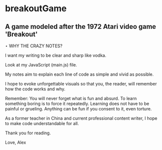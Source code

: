 # breakoutGame
A game modeled after the 1972 Atari video game 'Breakout'
------------------------------------------------------------------------------------------------------------------

⋆ WHY THE CRAZY NOTES?

I want my writing to be clear and sharp like vodka.

Look at my JavaScript (main.js) file.

My notes aim to explain each line of code as simple and vivid as possible. 

I hope to evoke unforgettable visuals so that you, the reader, will remember how the code works and why. 

Remember: You will never forget what is fun and absurd. To learn something boring is to force it repeatedly. 
Learning does not have to be painful or grueling. Anything can be fun if you consent to it, even torture. 

As a former teacher in China and current professional content writer, I hope to make code understandable for all. 

Thank you for reading.

Love,
Alex
